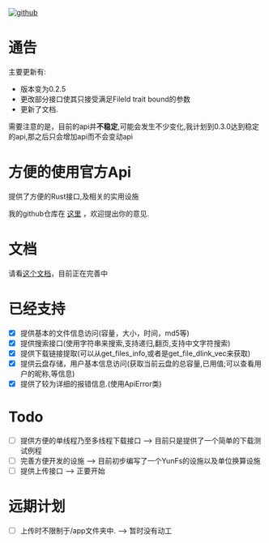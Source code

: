 [![github](https://img.shields.io/badge/baiduyun__api-crate-green)](https://github.com/hfh1999/baiduyun_api/)
# 通告

主要更新有:
- 版本变为0.2.5
- 更改部分接口使其只接受满足FileId trait bound的参数
- 更新了文档.

需要注意的是，目前的api并**不稳定**,可能会发生不少变化,我计划到0.3.0达到稳定的api,那之后只会增加api而不会变动api

# 方便的使用官方Api

提供了方便的Rust接口,及相关的实用设施

我的github仓库在 [这里](https://github.com/hfh1999/baiduyun_api) ，欢迎提出你的意见.

# 文档
请看[这个文档](https://docs.rs/baiduyun_api/)，目前正在完善中

# 已经支持
- [x] 提供基本的文件信息访问(容量，大小，时间，md5等)
- [x] 提供搜索接口(使用字符串来搜索,支持递归,翻页,支持中文字符搜索)
- [x] 提供下载链接提取(可以从get_files_info,或者是get_file_dlink_vec来获取)
- [x] 提供云盘存储，用户基本信息访问(获取当前云盘的总容量,已用值;可以查看用户的昵称,等信息) 
- [x] 提供了较为详细的报错信息.(使用ApiError类)

# Todo
- [ ] 提供方便的单线程乃至多线程下载接口 --> 目前只是提供了一个简单的下载测试例程
- [ ] 完善方便开发的设施 --> 目前初步编写了一个YunFs的设施以及单位换算设施
- [ ] 提供上传接口 --> 正要开始

# 远期计划
- [ ] 上传时不限制于/app文件夹中. --> 暂时没有动工
